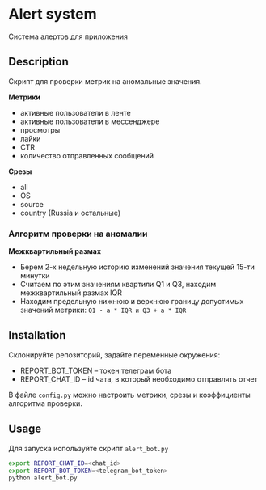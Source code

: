 # Alert system

Система алертов для приложения

## Description
Скрипт для проверки метрик на аномальные значения.

**Метрики** 
- активные пользователи в ленте
- активные пользователи в мессенджере
- просмотры
- лайки
- CTR
- количество отправленных сообщений

**Срезы**
- all
- OS
- source
- country (Russia и остальные)  


### Алгоритм проверки на аномалии
**Межквартильный размах**
- Берем 2-х недельную историю изменений значения текущей 15-ти минутки
- Считаем по этим значениям квартили Q1 и Q3, находим межквартильный размах IQR
- Находим предельную нижнюю и верхнюю границу допустимых значений метрики:
`Q1 - a * IQR и Q3 + a * IQR`


## Installation
Склонируйте репозиторий, задайте переменные окружения:
- REPORT_BOT_TOKEN – токен телеграм бота
- REPORT_CHAT_ID – id чата, в который необходимо отправлять отчет

В файле `config.py` можно настроить метрики, срезы и коэффициенты алгоритма проверки.

## Usage
Для запуска используйте скрипт `alert_bot.py`
```bash
export REPORT_CHAT_ID=<chat_id>
export REPORT_BOT_TOKEN=<telegram_bot_token>
python alert_bot.py
```

